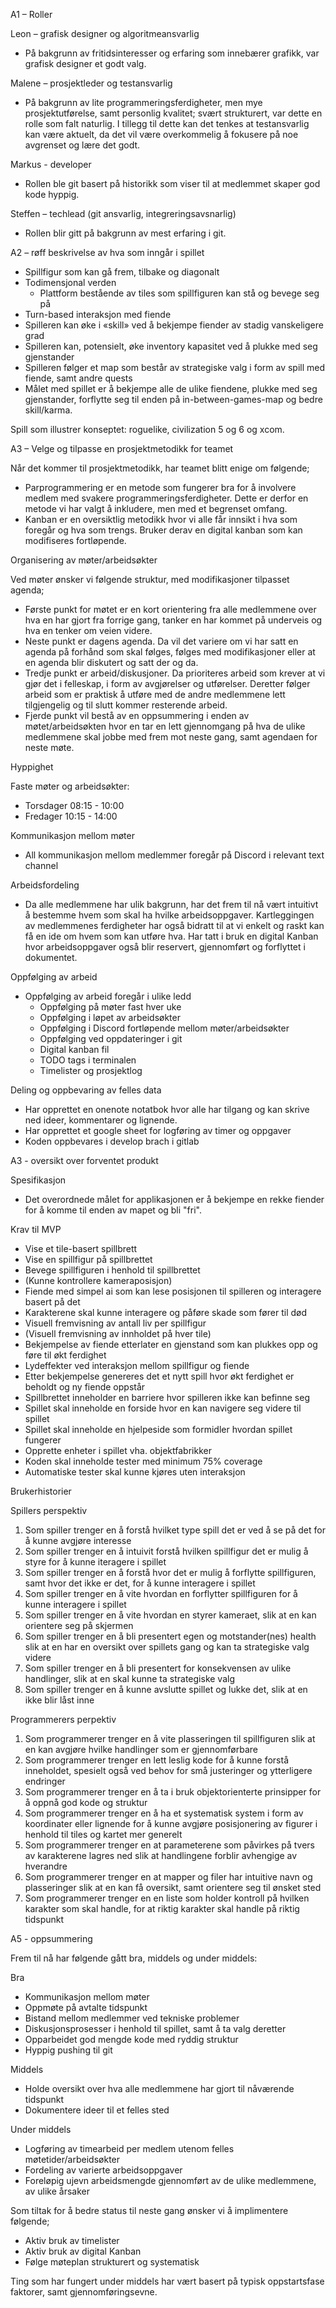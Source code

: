 A1 – Roller

Leon – grafisk designer og algoritmeansvarlig
* På bakgrunn av fritidsinteresser og erfaring som innebærer grafikk, var grafisk designer et godt valg. 

Malene – prosjektleder og testansvarlig
* På bakgrunn av lite programmeringsferdigheter, men mye prosjektutførelse, samt personlig kvalitet; svært strukturert, var dette en rolle som falt naturlig. I tillegg til dette kan det tenkes at testansvarlig kan være aktuelt, da det vil være overkommelig å fokusere på noe avgrenset og lære det godt. 

Markus - developer
* Rollen ble git basert på historikk som viser til at medlemmet skaper god kode hyppig. 

Steffen – techlead (git ansvarlig, integreringsavsnarlig)
* Rollen blir gitt på bakgrunn av mest erfaring i git. 

A2 – røff beskrivelse av hva som inngår i spillet

* Spillfigur som kan gå frem, tilbake og diagonalt  
* Todimensjonal verden  
	* Plattform bestående av tiles som spillfiguren kan stå og bevege seg på   
* Turn-based interaksjon med fiende  
* Spilleren kan øke i «skill» ved å bekjempe fiender av stadig vanskeligere grad  
* Spilleren kan, potensielt, øke inventory kapasitet ved å plukke med seg gjenstander  
* Spilleren følger et map som består av strategiske valg i form av spill med fiende, samt andre quests  
* Målet med spillet er å bekjempe alle de ulike fiendene, plukke med seg gjenstander, forflytte seg til enden på   in-between-games-map og bedre skill/karma.  

Spill som illustrer konseptet: roguelike, civilization 5 og 6 og xcom.

A3 – Velge og tilpasse en prosjektmetodikk for teamet  

Når det kommer til prosjektmetodikk, har teamet blitt enige om følgende;  

* Parprogrammering er en metode som fungerer bra for å involvere medlem med svakere programmeringsferdigheter. Dette er derfor en metode vi har valgt å inkludere, men med et begrenset omfang.
* Kanban er en oversiktlig metodikk hvor vi alle får innsikt i hva som foregår og hva som trengs. Bruker derav en digital kanban som kan modifiseres fortløpende.

Organisering av møter/arbeidsøkter

Ved møter ønsker vi følgende struktur, med modifikasjoner tilpasset agenda;
* Første punkt for møtet er en kort orientering fra alle medlemmene over hva en har gjort fra forrige gang, tanker en har kommet på underveis og hva en tenker om veien videre. 
* Neste punkt er dagens agenda. Da vil det variere om vi har satt en agenda på forhånd som skal følges, følges med modifikasjoner eller at en agenda blir diskutert og satt der og da. 
* Tredje punkt er arbeid/diskusjoner. Da prioriteres arbeid som krever at vi gjør det i felleskap, i form av avgjørelser og utførelser. Deretter følger arbeid som er praktisk å utføre med de andre medlemmene lett tilgjengelig og til slutt kommer resterende arbeid.
* Fjerde punkt vil bestå av en oppsummering i enden av møtet/arbeidsøkten hvor en tar en lett gjennomgang på hva de ulike medlemmene skal jobbe med frem mot neste gang, samt agendaen for neste møte.

Hyppighet

Faste møter og arbeidsøkter:
* Torsdager 08:15 - 10:00
* Fredager 10:15 - 14:00

Kommunikasjon mellom møter
* All kommunikasjon mellom medlemmer foregår på Discord i relevant text channel

Arbeidsfordeling
* Da alle medlemmene har ulik bakgrunn, har det frem til nå vært intuitivt å bestemme hvem som skal ha hvilke arbeidsoppgaver. Kartleggingen av medlemmenes ferdigheter har også bidratt til at vi enkelt og raskt kan få en ide om hvem som kan utføre hva. Har tatt i bruk en digital Kanban hvor arbeidsoppgaver også blir reservert, gjennomført og  forflyttet i dokumentet. 

Oppfølging av arbeid
* Oppfølging av arbeid foregår i ulike ledd
	* Oppfølging på møter fast hver uke
	* Oppfølging i løpet av arbeidsøkter
	* Oppfølging i Discord fortløpende mellom møter/arbeidsøkter
	* Oppfølging ved oppdateringer i git
	* Digital kanban fil 
	* TODO tags i terminalen 
	* Timelister og prosjektlog

Deling og oppbevaring av felles data
* Har opprettet en onenote notatbok hvor alle har tilgang og kan skrive ned ideer, kommentarer og lignende.
* Har opprettet et google sheet for logføring av timer og oppgaver
* Koden oppbevares i develop brach i gitlab

A3 - oversikt over forventet produkt 

Spesifikasjon
* Det overordnede målet for applikasjonen er å bekjempe en rekke fiender for å komme til enden av mapet og bli "fri".

Krav til MVP
* Vise et tile-basert spillbrett
* Vise en spillfigur på spillbrettet
* Bevege spillfiguren i henhold til spillbrettet
* (Kunne kontrollere kameraposisjon)
* Fiende med simpel ai som kan lese posisjonen til spilleren og interagere basert på det
* Karakterene skal kunne interagere og påføre skade som fører til død 
* Visuell fremvisning av antall liv per spillfigur 
* (Visuell fremvisning av innholdet på hver tile)
* Bekjempelse av fiende etterlater en gjenstand som kan plukkes opp og føre til økt ferdighet
* Lydeffekter ved interaksjon mellom spillfigur og fiende
* Etter bekjempelse genereres det et nytt spill hvor økt ferdighet er beholdt og ny fiende oppstår
* Spillbrettet inneholder en barriere hvor spilleren ikke kan befinne seg
* Spillet skal inneholde en forside hvor en kan navigere seg videre til spillet
* Spillet skal inneholde en hjelpeside som formidler hvordan spillet fungerer
* Opprette enheter i spillet vha. objektfabrikker
* Koden skal inneholde tester med minimum 75% coverage
* Automatiske tester skal kunne kjøres uten interaksjon


Brukerhistorier

Spillers perspektiv
1. Som spiller trenger en å forstå hvilket type spill det er ved å se på det for å kunne avgjøre interesse
2. Som spiller trenger en å intuivit forstå hvilken spillfigur det er mulig å styre for å kunne iteragere i spillet
3. Som spiller trenger en å forstå hvor det er mulig å forflytte spillfiguren, samt hvor det ikke er det, for å kunne interagere i spillet
4. Som spiller trenger en å vite hvordan en forflytter spillfiguren for å kunne interagere i spillet
5. Som spiller trenger en å vite hvordan en styrer kameraet, slik at en kan orientere seg på skjermen
6. Som spiller trenger en å bli presentert egen og motstander(nes) health slik at en har en oversikt over spillets gang og kan ta strategiske valg videre
7. Som spiller trenger en å bli presentert for konsekvensen av ulike handlinger, slik at en skal kunne ta strategiske valg 
8. Som spiller trenger en å kunne avslutte spillet og lukke det, slik at en ikke blir låst inne


Programmerers perpektiv
1. Som programmerer trenger en å vite plasseringen til spillfiguren slik at en kan avgjøre hvilke handlinger som er gjennomførbare
2. Som programmerer trenger en lett leslig kode for å kunne forstå inneholdet, spesielt også ved behov for små justeringer og ytterligere endringer
3. Som programmerer trenger en å ta i bruk objektorienterte prinsipper for å oppnå god kode og struktur
4. Som programmerer trenger en å ha et systematisk system i form av koordinater eller lignende for å kunne avgjøre posisjonering av figurer i henhold til tiles og kartet mer generelt 
5. Som programmerer trenger en at parameterene som påvirkes på tvers av karakterene lagres ned slik at handlingene forblir avhengige av hverandre
6. Som programmerer trenger en at mapper og filer har intuitive navn og plasseringer slik at en kan få oversikt, samt orientere seg til ønsket sted
7. Som programmerer trenger en en liste som holder kontroll på hvilken karakter som skal handle, for at riktig karakter skal handle på riktig tidspunkt 



A5 - oppsummering

Frem til nå har følgende gått bra, middels og under middels:

Bra
* Kommunikasjon mellom møter
* Oppmøte på avtalte tidspunkt
* Bistand mellom medlemmer ved tekniske problemer
* Diskusjonsprosesser i henhold til spillet, samt å ta valg deretter
* Opparbeidet god mengde kode med ryddig struktur 
* Hyppig pushing til git

Middels
* Holde oversikt over hva alle medlemmene har gjort til nåværende tidspunkt
* Dokumentere ideer til et felles sted

Under middels
* Logføring av timearbeid per medlem utenom felles møtetider/arbeidsøkter
* Fordeling av varierte arbeidsoppgaver
* Foreløpig ujevn arbeidsmengde gjennomført av de ulike medlemmene, av ulike årsaker 

Som tiltak for å bedre status til neste gang ønsker vi å implimentere følgende;
* Aktiv bruk av timelister
* Aktiv bruk av digital Kanban 
* Følge møteplan strukturert og systematisk

Ting som har fungert under middels har vært basert på typisk oppstartsfase faktorer, samt gjennomføringsevne. 



